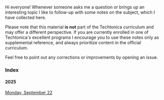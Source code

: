 Hi everyone! Whenever someone asks me a question or brings up an interesting topic I like to follow-up with some notes on the subject, which I have collected here.

Please note that this material **is not** part of the Techtonica curriculum and may offer a different perspective. If you are currently enrolled in one of Techtonica's excellent programs I encourage you to use these notes only as supplemental reference, and always prioritize content in the official curriculum.

Feel free to point out any corrections or improvements by opening an issue.

### Index

#### 2025

[Monday, September 22](notes/2025-09-23.md)
